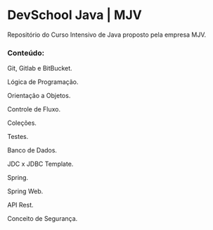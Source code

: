 # DevSchool Java | MJV
Repositório do Curso Intensivo de Java proposto pela empresa MJV.

### Conteúdo:
Git, Gitlab e BitBucket.

Lógica de Programação.

Orientação a Objetos.

Controle de Fluxo.

Coleções.

Testes.

Banco de Dados.

JDC x JDBC Template.

Spring.

Spring Web.

API Rest.

Conceito de Segurança.

